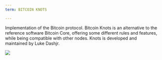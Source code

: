 ```yaml
---
term: BITCOIN KNOTS

---
```

Implementation of the Bitcoin protocol. Bitcoin Knots is an alternative to the reference software Bitcoin Core, offering some different rules and features, while being compatible with other nodes. Knots is developed and maintained by Luke Dashjr.

![](../../dictionnaire/assets/51.webp)